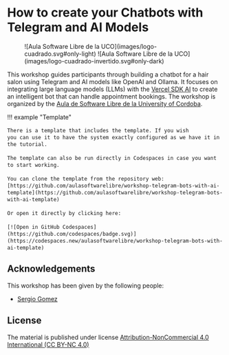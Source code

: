 # How to create your Chatbots with Telegram and AI Models

<figure markdown>
  ![Aula Software Libre de la UCO](images/logo-cuadrado.svg#only-light)
  ![Aula Software Libre de la UCO](images/logo-cuadrado-invertido.svg#only-dark)
</figure>

This workshop guides participants through building a chatbot for a hair salon using Telegram and AI models like OpenAI and Ollama. It focuses on integrating large language models (LLMs) with the [Vercel SDK AI](https://sdk.vercel.ai/docs/introduction) to create an intelligent bot that can handle appointment bookings. The workshop is organized by the [Aula de Software Libre de la University of Cordoba](https://www.uco.es/aulasoftwarelibre).


!!! example "Template"

    There is a template that includes the template. If you wish
    you can use it to have the system exactly configured as we have it in the tutorial.

    The template can also be run directly in Codespaces in case you want to start working.

    You can clone the template from the repository web: [https://github.com/aulasoftwarelibre/workshop-telegram-bots-with-ai-template](https://github.com/aulasoftwarelibre/workshop-telegram-bots-with-ai-template)

    Or open it directly by clicking here:

    [![Open in GitHub Codespaces](https://github.com/codespaces/badge.svg)](https://codespaces.new/aulasoftwarelibre/workshop-telegram-bots-with-ai-template)


## Acknowledgements

This workshop has been given by the following people:

- [Sergio Gomez](https://github.com/sgomez)


## License

The material is published under license [Attribution-NonCommercial 4.0 International (CC BY-NC 4.0)](https://creativecommons.org/licenses/by-nc/4.0/deed.es)
